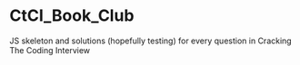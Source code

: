 # CtCI_Book_Club
JS skeleton and solutions (hopefully testing) for every question in Cracking The Coding Interview
